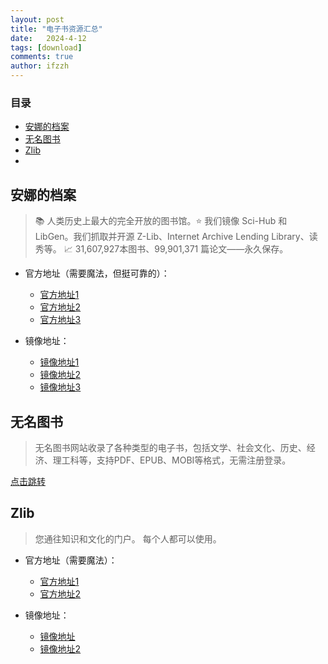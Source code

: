 ```yaml
---
layout: post
title: "电子书资源汇总"
date:   2024-4-12
tags: [download]
comments: true
author: ifzzh
---
```


<!-- ###### 说明： -->

<!-- more -->

### 目录

- [安娜的档案](#安娜的档案)
- [无名图书](#无名图书)
- [Zlib](#zlib)
- [](#)

## 安娜的档案

>📚 人类历史上最大的完全开放的图书馆。⭐️ 我们镜像 Sci-Hub 和 LibGen。我们抓取并开源 Z-Lib、Internet Archive Lending Library、读秀等。 📈 31,607,927本图书、99,901,371 篇论文——永久保存。


* 官方地址（需要魔法，但挺可靠的）：
  * [官方地址1](annas-archive.se)
  * [官方地址2](annas-archive.gs)
  * [官方地址3](annas-archive.org)

* 镜像地址：
  * [镜像地址1](annas-archive.gs.976156.xyz)
  * [镜像地址2](annas-archive.se.412965.xyz)
  * [镜像地址3](guge.tk/-----https://annas-archive.gs/)



## 无名图书

> 无名图书网站收录了各种类型的电子书，包括文学、社会文化、历史、经济、理工科等，支持PDF、EPUB、MOBI等格式，无需注册登录。

[点击跳转](www.book123.info)


## Zlib

>您通往知识和文化的门户。 每个人都可以使用。

* 官方地址（需要魔法）：
  * [官方地址1](https://zlibrary-east.se/?signAll=1&ts=0617)
  * [官方地址2](https://zlibrary-cn.se/)

* 镜像地址：
  * [镜像地址](Zlib.shop)
  * [镜像地址2](https://www.tboxn.com/sites/320.html#google_vignette)


## 